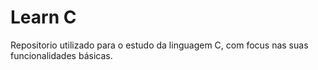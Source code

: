 # Learn C

Repositorio utilizado para o estudo da linguagem C, com focus nas suas funcionalidades básicas.